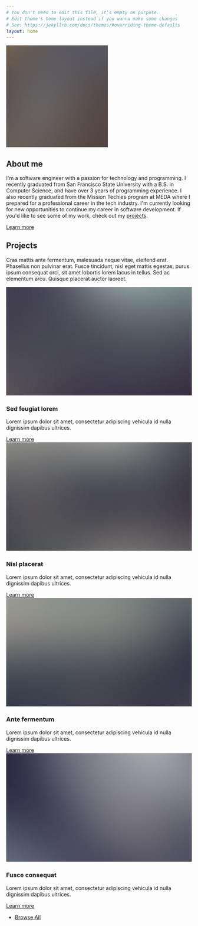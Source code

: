 ```yaml
---
# You don't need to edit this file, it's empty on purpose.
# Edit theme's home layout instead if you wanna make some changes
# See: https://jekyllrb.com/docs/themes/#overriding-theme-defaults
layout: home
---
```

<section id="wrapper">

  <!-- One -->
  <section id="one" class="wrapper spotlight style1">
    <div class="inner">
      <a href="#" class="image"><img src="images/pic01.jpg" alt="" /></a>
      <div class="content">
        <h2 class="major">About me</h2>
        <p>
        I'm a software engineer with a passion for technology and programming.
        I recently graduated from San Francisco State University with a B.S. in
        Computer Science, and have over 3 years of programming experience.
        I also recently graduated from the Mission Techies program at MEDA
        where I prepared for a professional career in the tech industry.
        I'm currently looking for new opportunities to continue my career
        in software development.
        If you'd like to see some of my work, check out my <a href="{{ site.url }}{% link navigation/projects.md %}">projects</a>.
        </p>
        <a href="#" class="special">Learn more</a>
      </div>
    </div>
  </section>

  <!-- Two -->
  <section id="two" class="wrapper alt style1">
    <div class="inner">
      <h2 class="major">Projects</h2>
      <p>Cras mattis ante fermentum, malesuada neque vitae, eleifend erat. Phasellus non pulvinar erat. Fusce tincidunt, nisl eget mattis egestas, purus ipsum consequat orci, sit amet lobortis lorem lacus in tellus. Sed ac elementum arcu. Quisque placerat auctor laoreet.</p>
      <section class="features">
        <article>
          <a href="#" class="image"><img src="images/pic04.jpg" alt="" /></a>
          <h3 class="major">Sed feugiat lorem</h3>
          <p>Lorem ipsum dolor sit amet, consectetur adipiscing vehicula id nulla dignissim dapibus ultrices.</p>
          <a href="#" class="special">Learn more</a>
        </article>
        <article>
          <a href="#" class="image"><img src="images/pic05.jpg" alt="" /></a>
          <h3 class="major">Nisl placerat</h3>
          <p>Lorem ipsum dolor sit amet, consectetur adipiscing vehicula id nulla dignissim dapibus ultrices.</p>
          <a href="#" class="special">Learn more</a>
        </article>
        <article>
          <a href="#" class="image"><img src="images/pic06.jpg" alt="" /></a>
          <h3 class="major">Ante fermentum</h3>
          <p>Lorem ipsum dolor sit amet, consectetur adipiscing vehicula id nulla dignissim dapibus ultrices.</p>
          <a href="#" class="special">Learn more</a>
        </article>
        <article>
          <a href="#" class="image"><img src="images/pic07.jpg" alt="" /></a>
          <h3 class="major">Fusce consequat</h3>
          <p>Lorem ipsum dolor sit amet, consectetur adipiscing vehicula id nulla dignissim dapibus ultrices.</p>
          <a href="#" class="special">Learn more</a>
        </article>
      </section>
      <ul class="actions">
        <li><a href="#" class="button">Browse All</a></li>
      </ul>
    </div>
  </section>

</section>
